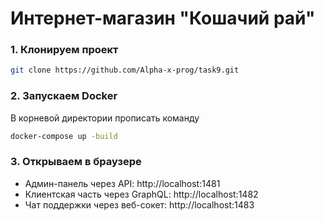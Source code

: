 # Интернет-магазин "Кошачий рай"

### 1. Клонируем проект

```bash
git clone https://github.com/Alpha-x-prog/task9.git
```

### 2. Запускаем Docker
В корневой директории прописать команду

```bash
docker-compose up -build
```

### 3. Открываем в браузере
- Админ-панель через API: http://localhost:1481
- Клиентская часть через GraphQL: http://localhost:1482
- Чат поддержки через веб-сокет: http://localhost:1483
